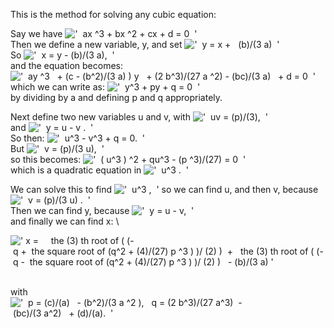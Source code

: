 This is the method for solving any cubic equation:

Say we have
!['  ax \^3 + bx \^2 + cx + d = 0  '](../dictionary/equation_images/1989.2..png)\
 Then we define a new variable, y, and set
!['  y = x +   (b)/(3 a)  '](../dictionary/equation_images/1989.3..png)\
 So
!['  x = y - (b)/(3 a),  '](../dictionary/equation_images/1989.4..png)\
 and the equation becomes:
!['  ay \^3   + (c - (b\^2)/(3 a) ) y   + (2 b\^3)/(27 a \^2) - (bc)/(3 a)   + d = 0  '](../dictionary/equation_images/1989.5..png)\
 which we can write as:
!['  y\^3 + py + q = 0  '](../dictionary/equation_images/1989.6..png)\
 by dividing by a and defining p and q appropriately.

Next define two new variables u and v, with
!['  uv = (p)/(3),  '](../dictionary/equation_images/1989.7..png)\
 and !['  y = u - v .  '](../dictionary/equation_images/1989.8..png)\
 So then:
!['  u\^3 - v\^3 + q = 0.  '](../dictionary/equation_images/1989.9..png)\
 But
!['  v = (p)/(3 u),  '](../dictionary/equation_images/1989.10..png)\
 so this becomes:
!['  ( u\^3 ) \^2 + qu\^3 - (p \^3)/(27) = 0  '](../dictionary/equation_images/1989.11..png)\
 which is a quadratic equation in
!['  u\^3 .  '](../dictionary/equation_images/1989.12..png)

We can solve this to find
!['  u\^3 ,  '](../dictionary/equation_images/1989.13..png) so we can
find u, and then v, because
!['  v = (p)/(3 u) .  '](../dictionary/equation_images/1989.14..png)\
 Then we can find y, because
!['  y = u - v,  '](../dictionary/equation_images/1989.15..png)\
 and finally we can find x: \\

![' x =     the (3) th root of (
(- q +  the square root of (q\^2 + (4)/(27) p \^3 ) )/ (2)
)  +   the (3) th root of (
(- q -  the square root of (q\^2 + (4)/(27) p \^3 ) )/ (2) )   - (b)/(3 a) '](../dictionary/equation_images/1989.1..png)

\
 with
!['  p = (c)/(a)   - (b\^2)/(3 a \^2 ),   q = (2 b\^3)/(27 a\^3)  - (bc)/(3 a\^2)   + (d)/(a).  '](../dictionary/equation_images/1989.16..png)
